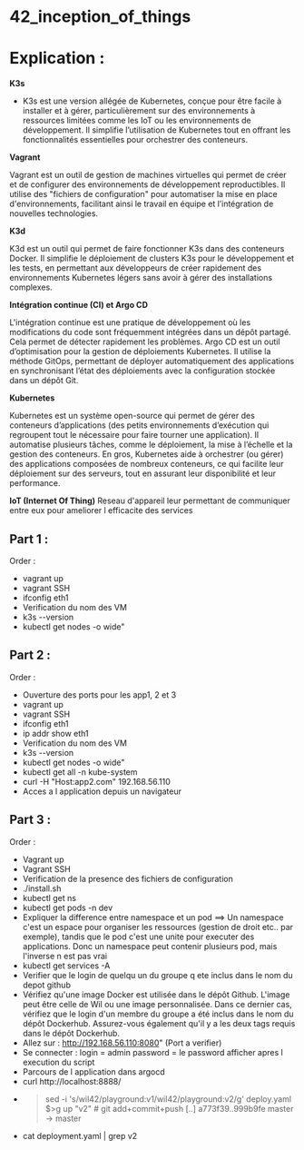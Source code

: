 # 42_inception_of_things

# Explication :

**K3s**

- K3s est une version allégée de Kubernetes, conçue pour être facile à installer et à gérer, particulièrement sur des environnements à ressources limitées comme les IoT ou les environnements de développement. Il simplifie l’utilisation de Kubernetes tout en offrant les fonctionnalités essentielles pour orchestrer des conteneurs.

**Vagrant**

Vagrant est un outil de gestion de machines virtuelles qui permet de créer et de configurer des environnements de développement reproductibles. Il utilise des "fichiers de configuration" pour automatiser la mise en place d'environnements, facilitant ainsi le travail en équipe et l’intégration de nouvelles technologies.

**K3d**

K3d est un outil qui permet de faire fonctionner K3s dans des conteneurs Docker. Il simplifie le déploiement de clusters K3s pour le développement et les tests, en permettant aux développeurs de créer rapidement des environnements Kubernetes légers sans avoir à gérer des installations complexes.

**Intégration continue (CI) et Argo CD**

L'intégration continue est une pratique de développement où les modifications du code sont fréquemment intégrées dans un dépôt partagé. Cela permet de détecter rapidement les problèmes. Argo CD est un outil d’optimisation pour la gestion de déploiements Kubernetes. Il utilise la méthode GitOps, permettant de déployer automatiquement des applications en synchronisant l’état des déploiements avec la configuration stockée dans un dépôt Git.

**Kubernetes**

Kubernetes est un système open-source qui permet de gérer des conteneurs d’applications (des petits environnements d’exécution qui regroupent tout le nécessaire pour faire tourner une application). Il automatise plusieurs tâches, comme le déploiement, la mise à l’échelle et la gestion des conteneurs. En gros, Kubernetes aide à orchestrer (ou gérer) des applications composées de nombreux conteneurs, ce qui facilite leur déploiement sur des serveurs, tout en assurant leur disponibilité et leur performance.

**IoT (Internet Of Thing)**
 Reseau d'appareil leur permettant de communiquer entre eux pour ameliorer l efficacite des services



## Part 1 : 
Order :
- vagrant up
- vagrant SSH
- ifconfig eth1
- Verification du nom des VM
- k3s --version
- kubectl get nodes -o wide"

## Part 2 :
Order :
- Ouverture des ports pour les app1, 2 et 3
- vagrant up
- vagrant SSH
- ifconfig eth1
- ip addr show eth1
- Verification du nom des VM
- k3s --version
- kubectl get nodes -o wide"
- kubectl get all -n kube-system
- curl -H "Host:app2.com" 192.168.56.110
- Acces a l application depuis un navigateur

## Part 3 :
Order :
- Vagrant up
- Vagrant SSH
- Verification de la presence des fichiers de configuration
- ./install.sh
- kubectl get ns
- kubectl get pods -n dev
- Expliquer la difference entre namespace et un pod
==> Un namespace c'est un espace pour organiser les ressources (gestion de droit etc.. par exemple), tandis que le pod c'est une unite pour executer  des applications. Donc un namespace peut contenir plusieurs pod, mais l'inverse n est pas vrai
- kubectl get services -A
- Verifier que le login de quelqu un du groupe q ete inclus dans le nom du depot github
- Vérifiez qu'une image Docker est utilisée dans le dépôt Github. L'image peut être celle de Wil ou une image personnalisée. Dans ce dernier cas, vérifiez que le login d'un membre du groupe a été inclus dans le nom du dépôt Dockerhub. Assurez-vous également qu'il y a les deux tags requis dans le dépôt Dockerhub.
- Allez sur : http://192.168.56.110:8080" (Port a verifier)
- Se connecter : login = admin password = le password afficher apres l execution du script
- Parcours de l application dans argocd
-  curl http://localhost:8888/
- >sed -i 's/wil42\/playground\:v1/wil42\/playground\:v2/g' deploy.yaml
$>g up "v2" # git add+commit+push
[..]
a773f39..999b9fe master -> master
- cat deployment.yaml | grep v2










